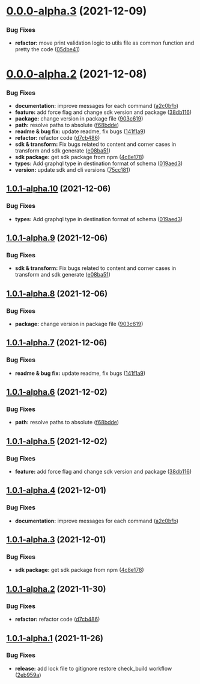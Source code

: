 # [0.0.0-alpha.3](https://github.com/apimatic/apimatic-cli/compare/v0.0.0-alpha.2...v0.0.0-alpha.3) (2021-12-09)


### Bug Fixes

* **refactor:** move print validation logic to utils file as common function and pretty the code ([05dbe41](https://github.com/apimatic/apimatic-cli/commit/05dbe41c875c70e4a2e6183e647c6fea1e10ad83))

# [0.0.0-alpha.2](https://github.com/apimatic/apimatic-cli/compare/v0.0.0-alpha.1...v0.0.0-alpha.2) (2021-12-08)


### Bug Fixes

* **documentation:** improve messages for each command ([a2c0bfb](https://github.com/apimatic/apimatic-cli/commit/a2c0bfbd5c1867302cf27170dc3b2d3ca5bd64ca))
* **feature:** add force flag and change sdk version and package ([38db116](https://github.com/apimatic/apimatic-cli/commit/38db116b65b94f01a15c7c2d6351401a60ee1393))
* **package:** change version in package file ([903c619](https://github.com/apimatic/apimatic-cli/commit/903c6196ef5e37fbffd8d6b744d6eedcdd7167f5))
* **path:** resolve paths to absolute ([f68bdde](https://github.com/apimatic/apimatic-cli/commit/f68bdde7e8c927602ea87e07d0e558b699082154))
* **readme & bug fix:** update readme, fix bugs ([141f1a9](https://github.com/apimatic/apimatic-cli/commit/141f1a9ad53b80fdb91d39ca87f61b6cdfc7d700))
* **refactor:** refactor code ([d7cb486](https://github.com/apimatic/apimatic-cli/commit/d7cb4863bcfd44f297f0525e0c7eae7ecef12695))
* **sdk & transform:** Fix bugs related to content and corner cases in transform and sdk generate ([e08ba51](https://github.com/apimatic/apimatic-cli/commit/e08ba51d6fc98e991f06f910702fd6b106868fbc))
* **sdk package:** get sdk package from npm ([4c8e178](https://github.com/apimatic/apimatic-cli/commit/4c8e1787eb21f04d81cab95b5a58e3133a61f7af))
* **types:** Add graphql type in destination format of schema ([019aed3](https://github.com/apimatic/apimatic-cli/commit/019aed39c8a9cb8425f2d46d1b9b58f6b8c69475))
* **version:** update sdk and cli versions ([75cc181](https://github.com/apimatic/apimatic-cli/commit/75cc18146f2ec198ca7e82189f2d16281dce80f8))

## [1.0.1-alpha.10](https://github.com/apimatic/apimatic-cli/compare/v1.0.1-alpha.9...v1.0.1-alpha.10) (2021-12-06)


### Bug Fixes

* **types:** Add graphql type in destination format of schema ([019aed3](https://github.com/apimatic/apimatic-cli/commit/019aed39c8a9cb8425f2d46d1b9b58f6b8c69475))

## [1.0.1-alpha.9](https://github.com/apimatic/apimatic-cli/compare/v1.0.1-alpha.8...v1.0.1-alpha.9) (2021-12-06)


### Bug Fixes

* **sdk & transform:** Fix bugs related to content and corner cases in transform and sdk generate ([e08ba51](https://github.com/apimatic/apimatic-cli/commit/e08ba51d6fc98e991f06f910702fd6b106868fbc))

## [1.0.1-alpha.8](https://github.com/apimatic/apimatic-cli/compare/v1.0.1-alpha.7...v1.0.1-alpha.8) (2021-12-06)


### Bug Fixes

* **package:** change version in package file ([903c619](https://github.com/apimatic/apimatic-cli/commit/903c6196ef5e37fbffd8d6b744d6eedcdd7167f5))

## [1.0.1-alpha.7](https://github.com/apimatic/apimatic-cli/compare/v1.0.1-alpha.6...v1.0.1-alpha.7) (2021-12-06)


### Bug Fixes

* **readme & bug fix:** update readme, fix bugs ([141f1a9](https://github.com/apimatic/apimatic-cli/commit/141f1a9ad53b80fdb91d39ca87f61b6cdfc7d700))

## [1.0.1-alpha.6](https://github.com/apimatic/apimatic-cli/compare/v1.0.1-alpha.5...v1.0.1-alpha.6) (2021-12-02)


### Bug Fixes

* **path:** resolve paths to absolute ([f68bdde](https://github.com/apimatic/apimatic-cli/commit/f68bdde7e8c927602ea87e07d0e558b699082154))

## [1.0.1-alpha.5](https://github.com/apimatic/apimatic-cli/compare/v1.0.1-alpha.4...v1.0.1-alpha.5) (2021-12-02)


### Bug Fixes

* **feature:** add force flag and change sdk version and package ([38db116](https://github.com/apimatic/apimatic-cli/commit/38db116b65b94f01a15c7c2d6351401a60ee1393))

## [1.0.1-alpha.4](https://github.com/apimatic/apimatic-cli/compare/v1.0.1-alpha.3...v1.0.1-alpha.4) (2021-12-01)


### Bug Fixes

* **documentation:** improve messages for each command ([a2c0bfb](https://github.com/apimatic/apimatic-cli/commit/a2c0bfbd5c1867302cf27170dc3b2d3ca5bd64ca))

## [1.0.1-alpha.3](https://github.com/apimatic/apimatic-cli/compare/v1.0.1-alpha.2...v1.0.1-alpha.3) (2021-12-01)


### Bug Fixes

* **sdk package:** get sdk package from npm ([4c8e178](https://github.com/apimatic/apimatic-cli/commit/4c8e1787eb21f04d81cab95b5a58e3133a61f7af))

## [1.0.1-alpha.2](https://github.com/apimatic/apimatic-cli/compare/v1.0.1-alpha.1...v1.0.1-alpha.2) (2021-11-30)


### Bug Fixes

* **refactor:** refactor code ([d7cb486](https://github.com/apimatic/apimatic-cli/commit/d7cb4863bcfd44f297f0525e0c7eae7ecef12695))

## [1.0.1-alpha.1](https://github.com/apimatic/apimatic-cli/compare/v1.0.0...v1.0.1-alpha.1) (2021-11-26)


### Bug Fixes

* **release:** add lock file to gitignore restore check_build workflow ([2eb959a](https://github.com/apimatic/apimatic-cli/commit/2eb959afc2a7ee2317959fc8525930acde2989dc))
